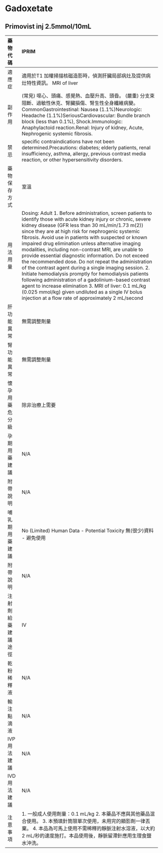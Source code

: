 # Gadoxetate

## Primovist inj 2.5mmol/10mL

| 藥物代碼 | IPRIM |
| :--- | :--- |
| 適應症 | 適用於T1 加權掃描核磁造影時，偵測肝臟局部病灶及提供病灶特性資訊。             MRI of liver |
| 副作用 | \(常見\) 噁心、頭痛、感覺熱、血壓升高、頭昏。 \(嚴重\) 分支束阻斷、過敏性休克、腎臟損傷、腎生性全身纖維病變。CommonGastrointestinal: Nausea \(1.1%\)Neurologic: Headache \(1.1%\)SeriousCardiovascular: Bundle branch block \(less than 0.1%\), Shock.Immunologic: Anaphylactoid reaction.Renal: Injury of kidney, Acute, Nephrogenic systemic fibrosis. |
| 禁忌 | specific contraindications have not been determined.Precautions: diabetes; elderly patients, renal insufficiency, asthma, allergy, previous contrast media reaction, or other hypersensitivity disorders. |
| 藥物保存方式 | 室溫 |
| 用法用量 | Dosing: Adult 1. Before administration, screen patients to identify those with acute kidney injury or chronic, severe kidney disease \(GFR less than 30 mL/min/1.73 m\(2\)\) since they are at high risk for nephrogenic systemic fibrosis. Avoid use in patients with suspected or known impaired drug elimination unless alternative imaging modalities, including non-contrast MRI, are unable to provide essential diagnostic information. Do not exceed the recommended dose. Do not repeat the administration of the contrast agent during a single imaging session. 2. Initiate hemodialysis promptly for hemodialysis patients following administration of a gadolinium-based contrast agent to increase elimination 3. MRI of liver: 0.1 mL/kg \(0.025 mmol/kg\) given undiluted as a single IV bolus injection at a flow rate of approximately 2 mL/second |
| 肝功能異常 | 無需調整劑量 |
| 腎功能異常 | 無需調整劑量 |
| 懷孕用藥危分級 | 除非治療上需要 |
| 孕期用藥建議 | N/A |
| 附帶說明 | N/A |
| 哺乳期用藥建議 | No \(Limited\) Human Data - Potential Toxicity 無\(很少\)資料 - 避免使用 |
| 附帶說明 | N/A |
| 注射劑給藥建議途徑 | IV |
| 乾粉稀釋液 | N/A |
| 輸注點滴液 | N/A |
| IVP 用法建議 | N/A |
| IVD 用法建議 | N/A |
| 注意事項 | 1. 一般成人使用劑量：0.1 mL/kg 2. 本藥品不應與其他藥品混合使用。 3. 本預填針筒限單次使用，未用完的顯影劑一律丟棄。 4. 本品為可馬上使用不需稀釋的靜脈注射水溶液，以大約 2 mL/秒的速度施打。本品使用後，靜脈留滯針應用生理食鹽水沖洗。 |

